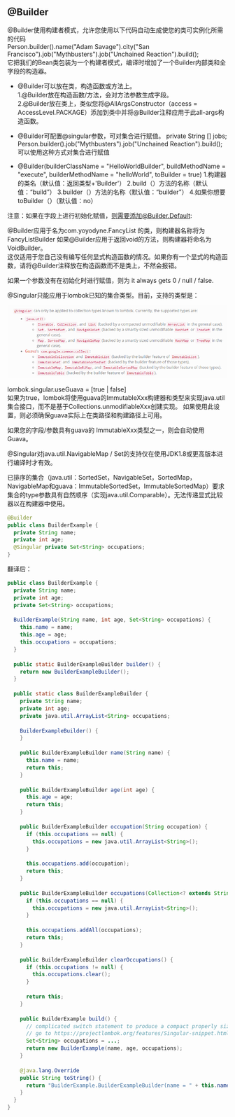 
## @Builder

@Builder使用构建者模式，允许您使用以下代码自动生成使您的类可实例化所需的代码<br>
Person.builder().name("Adam Savage").city("San Francisco").job("Mythbusters").job("Unchained Reaction").build();<br>
它把我们的Bean类包装为一个构建者模式，编译时增加了一个Builder内部类和全字段的构造器。<br>

- @Builder可以放在类，构造函数或方法上。<br> 
1.@Builder放在构造函数/方法，会对方法参数生成字段。<br>
2.@Builder放在类上，类似您将@AllArgsConstructor（access = AccessLevel.PACKAGE）添加到类中并将@Builder注释应用于此all-args构造函数。<br>

- @Builder可配置@singular参数，可对集合进行赋值。
private String [] jobs;<br>
Person.builder().job("Mythbusters").job("Unchained Reaction").build(); 可以使用这种方式对集合进行赋值

- @Builder(builderClassName = "HelloWorldBuilder", buildMethodName = "execute", builderMethodName = "helloWorld", toBuilder = true)
1.构建器的类名（默认值：返回类型+'Builder'）
2.build（）方法的名称（默认值：“build”）
3.builder（）方法的名称（默认值：“builder”）
4.如果你想要toBuilder（）（默认值：no）

注意：如果在字段上进行初始化赋值，则需要添加@Builder.Default:


@Builder应用于名为com.yoyodyne.FancyList <T>的类，则构建器名称将为FancyListBuilder <T>
如果@Builder应用于返回void的方法，则构建器将命名为VoidBuilder。
<br>
这仅适用于您自己没有编写任何显式构造函数的情况。如果你有一个显式的构造函数，请将@Builder注释放在构造函数而不是类上，不然会报错。

如果一个参数没有在初始化时进行赋值，则为 it always gets 0 / null / false.

@Singular只能应用于lombok已知的集合类型。目前，支持的类型是：

![](5.png)
 
 
lombok.singular.useGuava = [true | false] <br>
如果为true，lombok将使用guava的ImmutableXxx构建器和类型来实现java.util集合接口，而不是基于Collections.unmodifiableXxx创建实现。 如果使用此设置，则必须确保guava实际上在类路径和构建路径上可用。
 
如果您的字段/参数具有guava的 ImmutableXxx类型之一，则会自动使用Guava。
 
@Singular对java.util.NavigableMap / Set的支持仅在使用JDK1.8或更高版本进行编译时才有效。
 
已排序的集合（java.util：SortedSet，NavigableSet，SortedMap，NavigableMap和guava：ImmutableSortedSet，ImmutableSortedMap）要求集合的type参数具有自然顺序（实现java.util.Comparable）。无法传递显式比较器以在构建器中使用。


~~~java
@Builder
public class BuilderExample {
  private String name;
  private int age;
  @Singular private Set<String> occupations;
}
~~~
翻译后：


~~~java
public class BuilderExample {
  private String name;
  private int age;
  private Set<String> occupations;
  
  BuilderExample(String name, int age, Set<String> occupations) {
    this.name = name;
    this.age = age;
    this.occupations = occupations;
  }
  
  public static BuilderExampleBuilder builder() {
    return new BuilderExampleBuilder();
  }
  
  public static class BuilderExampleBuilder {
    private String name;
    private int age;
    private java.util.ArrayList<String> occupations;
    
    BuilderExampleBuilder() {
    }
    
    public BuilderExampleBuilder name(String name) {
      this.name = name;
      return this;
    }
    
    public BuilderExampleBuilder age(int age) {
      this.age = age;
      return this;
    }
    
    public BuilderExampleBuilder occupation(String occupation) {
      if (this.occupations == null) {
        this.occupations = new java.util.ArrayList<String>();
      }
      
      this.occupations.add(occupation);
      return this;
    }
    
    public BuilderExampleBuilder occupations(Collection<? extends String> occupations) {
      if (this.occupations == null) {
        this.occupations = new java.util.ArrayList<String>();
      }

      this.occupations.addAll(occupations);
      return this;
    }
    
    public BuilderExampleBuilder clearOccupations() {
      if (this.occupations != null) {
        this.occupations.clear();
      }
      
      return this;
    }

    public BuilderExample build() {
      // complicated switch statement to produce a compact properly sized immutable set omitted.
      // go to https://projectlombok.org/features/Singular-snippet.html to see it.
      Set<String> occupations = ...;
      return new BuilderExample(name, age, occupations);
    }
    
    @java.lang.Override
    public String toString() {
      return "BuilderExample.BuilderExampleBuilder(name = " + this.name + ", age = " + this.age + ", occupations = " + this.occupations + ")";
    }
  }
}
~~~
